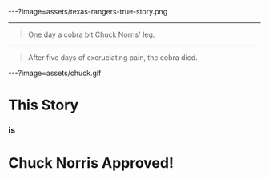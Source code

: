 ---?image=assets/texas-rangers-true-story.png

---

> One day a cobra bit Chuck Norris' leg.

---

> After five days of excruciating pain, the cobra died.

---?image=assets/chuck.gif

# This Story
### is
# Chuck Norris Approved!
